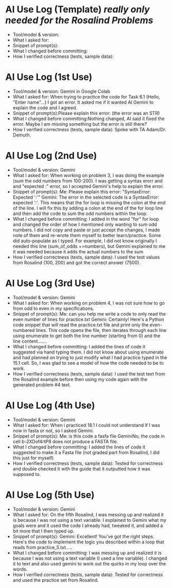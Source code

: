 # AI Use Log (Template) *really only needed for the Rosalind Problems*
- Tool/model & version:
- What I asked for:
- Snippet of prompt(s):
- What I changed before committing:
- How I verified correctness (tests, sample data):
# AI Use Log (1st Use)
- Tool/model & version: Gemini in Google Colab
- What I asked for: When trying to practice the code for Task 6.1 (Hello, "Enter name"...) I got an error. It asked me if it wanted AI Gemini to
  explain the code and I agreed.
- Snippet of prompt(s):Please explain this error: (the error was an STR)
- What I changed before committing:Nothing changed, AI said it fixed the error. Maybe I am missing something but the error is still there?
- How I verified correctness (tests, sample data): Spoke with TA Adam/Dr. Demuth.
# AI Use Log (2nd Use) 
- Tool/model & version: Gemini
- What I asked for: When working on problem 3, I was doing the example (sum the odd numbers from 100-200). I was getting a syntax erorr and and "expected :" error, so I accepted Gemini's help to explain the error. 
- Snippet of prompt(s):
  Me: Please explain this error: "SyntaxError: Expected ':'"
  Gemini: The error in the selected code is a SyntaxError: expected ':'. This means that the for loop is missing the colon at the end of the line. I will fix this by adding a colon at the end of the for loop line and then add the code to sum the odd numbers within the loop.
- What I changed before committing: I added in the word "for" for loop and changed the order of how I mentioned only wanting to sum odd numbers. I did not copy and paste or just accept the changes, I made note of them and re-wrote them myself to better learn/practice. Some did auto-populate as I typed. For example, I did not know originally I needed this line (sum_of_odds +=numbers), but Gemini explained to me it was needed because it adds the actual numbers to the sum
- How I verified correctness (tests, sample data): I used the test values from Rosalind (100, 200) and got the correct answer (7500).
# AI Use Log (3rd Use) 
- Tool/model & version: Gemini
- What I asked for: When working on problem 4, I was not sure how to go from odd to even in my specifications. 
- Snippet of prompt(s):
  Me: can you help me write a code to only read the even number of lines for practice.txt
  Gemini: Certainly! Here's a Python code snippet that will read the practice.txt file and print only the even-numbered lines.
This code opens the file, then iterates through each line using enumerate to get both the line number (starting from 0) and the line content.......
- What I changed before committing: I added the lines of code it suggested via hand typing them. I did not know about using enumerate and had planned on trying to just modify what I had practice typed in the 15.1 cell. So, I was glad to see a model of how the code needed to be to work. 
- How I verified correctness (tests, sample data): I used the test text from the Rosalind example before then using my code again with the generated problem #4 text. 
# AI Use Log (4th Use) 
- Tool/model & version: Gemini
- What I asked for: When i practiced 18.1 I could not understand if I was now in fasta or not, so I asked Gemini.
- Snippet of prompt(s):
  Me: is this code a fasfa file
  GeminiNo, the code in cell b-2XDof4rtP8 does not produce a FASTA file.
- What I changed before committing: I added the lines of code it suggested to make it a Fasta file (not graded part from Rosalind, I did this just for myself)
- How I verified correctness (tests, sample data): Tested for correctness and double checked it with the guide that it outputted how it was supposed to.
# AI Use Log (5th Use) 
- Tool/model & version: Gemini
- What I asked for: On the fifth Rosalind, I was messing up and realized it is because I was not using a text variable. I explained to Gemini what my goals were and it used the code I already had, tweaked it, and added a bit more that I then typed up. 
- Snippet of prompt(s):
  Gemini: Excellent! You've got the right steps. Here's the code to implement the logic you described within a loop that reads from practice_5.txt.....
- What I changed before committing: I was messing up and realized it is because I was not using a text variable (I used a line variable). I changed it to text and also used gemini to work out the quirks in my loop over the words. 
- How I verified correctness (tests, sample data): Tested for correctness and used the practice set from Rosalind. 
